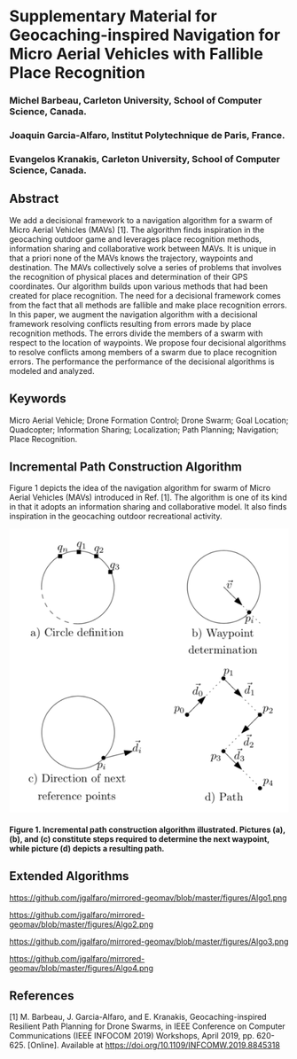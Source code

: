 Supplementary Material for Geocaching-inspired Navigation
for Micro Aerial Vehicles with Fallible Place Recognition
===

### Michel Barbeau, Carleton University, School of Computer Science, Canada.

### Joaquin Garcia-Alfaro, Institut Polytechnique de Paris, France.

### Evangelos Kranakis, Carleton University, School of Computer Science, Canada.

## Abstract

We add a decisional framework to a navigation algorithm for a swarm of
Micro Aerial Vehicles (MAVs) [1]. The algorithm finds inspiration in
the geocaching outdoor game and leverages place recognition methods,
information sharing and collaborative work between MAVs. It is unique
in that a priori none of the MAVs knows the trajectory, waypoints and
destination. The MAVs collectively solve a series of problems that
involves the recognition of physical places and determination of their
GPS coordinates. Our algorithm builds upon various methods that had
been created for place recognition. The need for a decisional
framework comes from the fact that all methods are fallible and make
place recognition errors. In this paper, we augment the navigation
algorithm with a decisional framework resolving conflicts resulting
from errors made by place recognition methods. The errors divide the
members of a swarm with respect to the location of waypoints. We
propose four decisional algorithms to resolve conflicts among members
of a swarm due to place recognition errors. The performance the
performance of the decisional algorithms is modeled and analyzed.

## Keywords

Micro Aerial Vehicle; Drone Formation Control; Drone Swarm; Goal
Location; Quadcopter; Information Sharing; Localization; Path
Planning; Navigation; Place Recognition.

## Incremental Path Construction Algorithm

Figure 1 depicts the idea of the navigation algorithm for swarm of
Micro Aerial Vehicles (MAVs) introduced in Ref. [1]. The algorithm is
one of its kind in that it adopts an information sharing and
collaborative model. It also finds inspiration in the geocaching
outdoor recreational activity.

![figure1](https://github.com/jgalfaro/mirrored-geomav/blob/master/figures/AlgoRef1.png)
#### Figure 1. Incremental path construction algorithm illustrated. Pictures (a), (b), and (c) constitute steps required to determine the next waypoint, while picture (d) depicts a resulting path.

## Extended Algorithms

https://github.com/jgalfaro/mirrored-geomav/blob/master/figures/Algo1.png

https://github.com/jgalfaro/mirrored-geomav/blob/master/figures/Algo2.png

https://github.com/jgalfaro/mirrored-geomav/blob/master/figures/Algo3.png

https://github.com/jgalfaro/mirrored-geomav/blob/master/figures/Algo4.png


## References

[1] M. Barbeau, J. Garcia-Alfaro, and E. Kranakis, Geocaching-inspired Resilient
Path Planning for Drone Swarms, in IEEE Conference on Computer
Communications (IEEE INFOCOM 2019) Workshops, April 2019, pp. 620-625.
[Online]. Available at https://doi.org/10.1109/INFCOMW.2019.8845318

